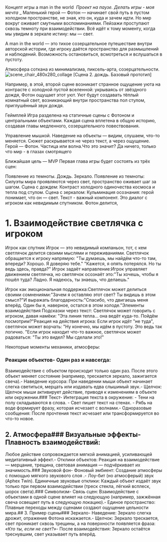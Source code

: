 Концепт игры a man in the world 
_Проект на паузе. Делать игры - моя мечта_ 
_
Маленький герой — Фотон — начинает свой путь в пустом холодном пространстве, не зная, кто он, куда и зачем идти. Но мир вокруг оживает смутными воспоминаниями. Пейзажи проступают сквозь темноту при взаимодействии. Всё идёт к тому моменту, когда мы увидим в зеркале истину: мы — свет.

A man in the world — это тихое созерцательное путешествие внутри авторской истории, где игроку даётся пространство для размышлений и наблюдений. Возможность остановиться, всмотреться и вслушаться в пустоту.

Атмосфера соткана из минимализма, пиксель-арта, созерцательности.
![scene_chair_480x280_collage](https://github.com/user-attachments/assets/51973586-1770-4f85-8596-b848493bb3f2)
[Сцена 2. дождь. Базовый прототип]  

Например, в этой, второй сцене возникает странное ощущение уюта на контрасте с холодной пустой вселенной: укрываясь от звёздного дождя, Фотон ощущает этот уют. Уют будут создавать тёплый комнатный свет, возникающий внутри пространства пол стулом, приглушённый звук дождя. 

Геймплей
Игра разделена на статичные сцены с Фотоном и центральными объектами. Каждая сцена вплетена в общую историю, создавая главы медленного, созерцательного повествования.

Управление мышкой. Наведение на объекты — видим, слушаем, что-то меняется. Сюжет раскрывается не через текст, а через ощущение. Герой — Фотон. Частица или волна.Что это значит? Да ничего, только что мир - в глазах смотрящего

Ближайшая цель — MVP
Первая глава игры будет состоять из трёх сцен:

Появление из темноты.
Дождь.
Зеркало.
Появление из темноты: Силуэты мира проявляются через свет, пространство оживает шаг за шагом.
Сцена с дождем: Контраст холодного одиночества космоса и тепла под стулом.
Сцена с зеркалом: Кульминация осознания: герой понимает, что он — свет.
Текст - важный компонент. Это диалог с игроком как невидимым спутником. Фотон делится, 

# 1. Взаимодействие светлячка с игроком
Игрок как спутник
Игрок — это невидимый компаньон, тот, с кем светлячок делится своими 
мыслями и переживаниями.
Светлячок обращается к игроку напрямую:
"Ты думаешь, мы найдём что-то там, впереди? Хорошо. Я доверяю тебе."
"Кажется, я опять потерялся. Но ты ведь здесь, правда?"
Игрок задаёт направление:Игрок управляет движением светлячка, но 
светлячок осознаёт это:"Ты хочешь, чтобы я пошёл туда? Ладно. 
Я надеюсь, ты знаешь, что делаешь."

Игрок как эмоциональная поддержка:Светлячок может делиться своими 
сомнениями:"Зачем я оставляю этот свет? Ты видишь в этом смысл?"И выражать
 благодарность:"Спасибо, что двигаешь меня вперёд. 
 Один бы я, наверное, остался в этом холоде."Элементы взаимодействия
 Подсказки через текст:
 Светлячок может говорить с игроком, давая намёки:
 "Эта линия тепла... она ведёт куда-то. 
 Пойдём посмотрим?"Реакция на действия игрока:
 Если игрок идёт "не туда", светлячок может ворчать:
 "Ну конечно, мы идём в пустоту. Это ведь так логично.
 "Если игрок находит что-то важное, светлячок может радоваться:
 "Ты это видел? Мы сделали это!"

Некоторые моменты механики, атмосферы:

### Реакции объектов- Один раз и навсегда: 
Взаимодействие с объектом происходит только один раз. 
После этого объект меняет состояние (например, трескается зеркало, 
зажигается свеча).- Наведение курсора: При наведении мыши объект начинает
 слегка светиться, мерцать или издавать едва слышимый звук.- Щелчок: 
 Щелчок мыши активирует действие, приводя к изменениям в объекте или 
 окружении.### Текст- Интеграция текста в окружение:  - Тени на полу 
 складываются в слова.  - Свет пишет текст на стенах.  - Рябь на воде 
 формирует фразу, которая исчезает с волнами.- Одноразовые сообщения: 
 После прочтения текст исчезает или трансформируется во что-то новое.
 
 ## 2. Атмосфера### Визуальные эффекты- Плавность взаимодействий: 
 Любое действие сопровождается мягкой анимацией, усиливающей медитативный 
 эффект.- Отклики объектов: Реакция на взаимодействие — мерцание, трещина, 
 световая анимация — подчёркивает их значимость.### Звуковой фон- 
 Фоновый эмбиент: Создание атмосферы с помощью мягкого звукового слоя
 .- Лоу-бит (но атмосферый) звук (Aphex Twin).
 Единичные звуковые отклики: Каждый объект издаёт 
 звук только при первом взаимодействии (треск стекла, лёгкий всплеск, 
 шорох света).### Символизм- Связь сцен: Взаимодействие с объектами в 
 одной сцене влияет на следующую (например, зажжённая свеча освещает 
 путь в следующую локацию).- Единое пространство: Плавные переходы между 
 сценами создают ощущение цельности мира.## 
 3. Пример сцены### Зеркало- 
 Наведение: Зеркало слегка дрожит, отражение Фотона искажается.- Щелчок: 
 Зеркало трескается, свет проникает сквозь трещины, а на поверхности 
 появляется фраза: _«Кто ты, если не свет?»_- После взаимодействия: 
 Зеркало остаётся треснувшим, свет указывает путь вперёд.

